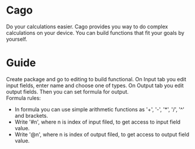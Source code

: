 # Cago
Do your calculations easier.
Cago provides you way to do complex calculations on your device. You can build functions that fit your goals by yourself.

# Guide
Create package and go to editing to build functional.
On Input tab you edit input fields, enter name and choose one of types. 
On Output tab you edit output fields. Then you can set formula for output.  
Formula rules:
- In formula you can use simple arithmetic functions as '+', '-', '*', '/', '^' and brackets.
- Write '#n', where n is index of input filed, to get access to input field value.
- Write '@n', where n is index of output filed, to get access to output field value.
